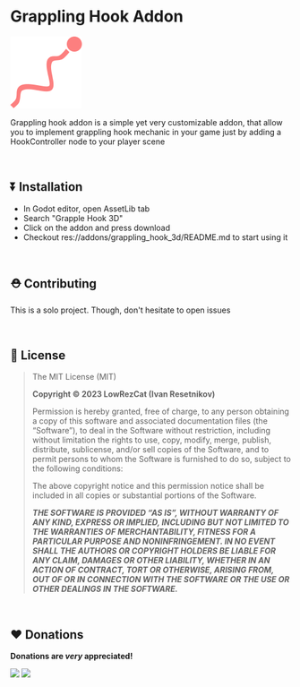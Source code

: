 # Grappling Hook Addon

<img src="media/icon.png">

Grappling hook addon is a simple yet very customizable addon,
that allow you to implement grappling hook mechanic in your game
just by adding a HookController node to your player scene

<br>


## ⏬ Installation

- In Godot editor, open AssetLib tab
- Search "Grapple Hook 3D"
- Click on the addon and press download
- Checkout res://addons/grappling_hook_3d/README.md to start using it

<br>

## ⛑️ Contributing
This is a solo project. Though, don't hesitate to open issues

<br>

## 🪪 License

> The MIT License (MIT)
> 
> **Copyright © 2023 LowRezCat (Ivan Resetnikov)**
> 
> Permission is hereby granted, free of charge, to any person obtaining a copy of this software and
> associated documentation files (the “Software”), to deal in the Software without restriction,
> including without limitation the rights to use, copy, modify, merge, publish, distribute,
> sublicense, and/or sell copies of the Software, and to permit persons to whom the Software is
> furnished to do so, subject to the following conditions:
> 
> The above copyright notice and this permission notice shall be included in all copies or 
> substantial portions of the Software.
> 
> ***THE SOFTWARE IS PROVIDED “AS IS”, WITHOUT WARRANTY OF ANY KIND, EXPRESS OR IMPLIED, INCLUDING BUT
> NOT LIMITED TO THE WARRANTIES OF MERCHANTABILITY, FITNESS FOR A PARTICULAR PURPOSE AND
> NONINFRINGEMENT. IN NO EVENT SHALL THE AUTHORS OR COPYRIGHT HOLDERS BE LIABLE FOR ANY CLAIM,
> DAMAGES OR OTHER LIABILITY, WHETHER IN AN ACTION OF CONTRACT, TORT OR OTHERWISE, ARISING FROM, OUT
> OF OR IN CONNECTION WITH THE SOFTWARE OR THE USE OR OTHER DEALINGS IN THE SOFTWARE.***


<br>

## ❤️ Donations
**Donations are *very* appreciated!**

[<img src="https://cdn-icons-png.flaticon.com/512/5968/5968732.png" width="32px">](https://www.patreon.com/user/membership?u=84122364)
[<img src="https://s3-eu-west-1.amazonaws.com/tpd/logos/5c58570cfdd26f0001068f06/0x0.png" width="32px">](https://www.buymeacoffee.com/lowrezcat)

